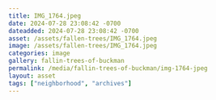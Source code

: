 ```yaml
---
title: IMG_1764.jpeg
date: 2024-07-28 23:08:42 -0700
dateadded: 2024-07-28 23:08:42 -0700
asset: /assets/fallen-trees/IMG_1764.jpeg
image: /assets/fallen-trees/IMG_1764.jpeg
categories: image
gallery: fallin-trees-of-buckman
permalink: /media/fallin-trees-of-buckman/img-1764-jpeg
layout: asset
tags: ["neighborhood", "archives"]
--- 
```

